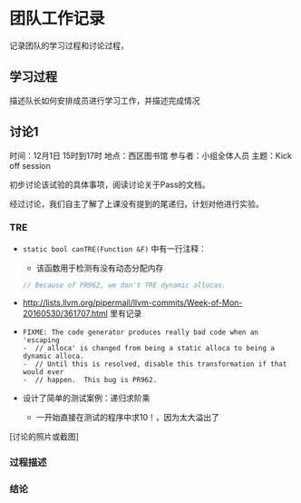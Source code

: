 # 团队工作记录

记录团队的学习过程和讨论过程，

## 学习过程

描述队长如何安排成员进行学习工作，并描述完成情况

## 讨论1

时间：12月1日 15时到17时
地点：西区图书馆
参与者：小组全体人员
主题：Kick off session

初步讨论该试验的具体事项，阅读讨论关于Pass的文档。

经过讨论，我们自主了解了上课没有提到的尾递归，计划对他进行实验。

### TRE

* `static bool canTRE(Function &F)` 中有一行注释： 

  * 该函数用于检测有没有动态分配内存

  ```c
  // Because of PR962, we don't TRE dynamic allocas.
  ```

* http://lists.llvm.org/pipermail/llvm-commits/Week-of-Mon-20160530/361707.html 里有记录

* ```
  FIXME: The code generator produces really bad code when an 'escaping
  -  // alloca' is changed from being a static alloca to being a dynamic alloca.
  -  // Until this is resolved, disable this transformation if that would ever
  -  // happen.  This bug is PR962.
  ```

* 设计了简单的测试案例：递归求阶乘
  * 一开始直接在测试的程序中求10！，因为太大溢出了

[讨论的照片或截图]

### 过程描述


### 结论

